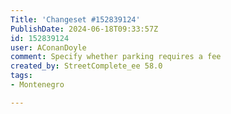 ```yaml
---
Title: 'Changeset #152839124'
PublishDate: 2024-06-18T09:33:57Z
id: 152839124
user: AConanDoyle
comment: Specify whether parking requires a fee
created_by: StreetComplete_ee 58.0
tags:
- Montenegro

---
```

